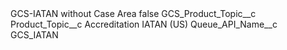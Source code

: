 <?xml version="1.0" encoding="UTF-8"?>
<CustomMetadata xmlns="http://soap.sforce.com/2006/04/metadata" xmlns:xsi="http://www.w3.org/2001/XMLSchema-instance" xmlns:xsd="http://www.w3.org/2001/XMLSchema">
    <label>GCS-IATAN without Case Area</label>
    <protected>false</protected>
    <values>
        <field>GCS_Product_Topic__c</field>
        <value xsi:nil="true"/>
    </values>
    <values>
        <field>Product_Topic__c</field>
        <value xsi:type="xsd:string">Accreditation IATAN (US)</value>
    </values>
    <values>
        <field>Queue_API_Name__c</field>
        <value xsi:type="xsd:string">GCS_IATAN</value>
    </values>
</CustomMetadata>
